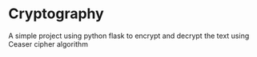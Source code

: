 # Cryptography
A  simple project using python flask to encrypt and decrypt the text using Ceaser cipher algorithm  
